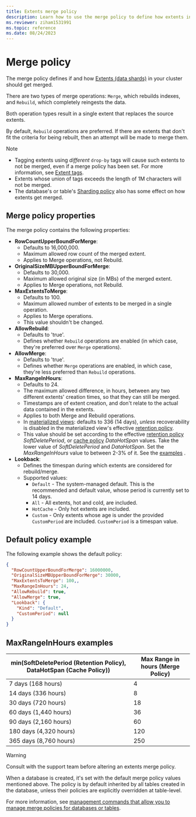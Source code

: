 ```yaml
---
title: Extents merge policy
description: Learn how to use the merge policy to define how extents in a cluster are merged.
ms.reviewer: ziham1531991
ms.topic: reference
ms.date: 08/24/2023
---
```

# Merge policy

The merge policy defines if and how [Extents (data shards)](../management/extents-overview.md) in your cluster should get merged.

There are two types of merge operations: `Merge`, which rebuilds indexes, and `Rebuild`, which completely reingests the data.

Both operation types result in a single extent that replaces the source extents.

By default, `Rebuild` operations are preferred. If there are extents that don't fit the criteria for being rebuilt, then an attempt will be made to merge them.

> [!NOTE]
>
> * Tagging extents using *different* `drop-by` tags will cause such extents to not be merged, even if a merge policy has been set. For more information, see [Extent tags](../management/extent-tags.md).
> * Extents whose union of tags exceeds the length of 1M characters will not be merged.
> * The database's or table's [Sharding policy](./sharding-policy.md) also has some effect on how extents get merged.

## Merge policy properties

The merge policy contains the following properties:

* **RowCountUpperBoundForMerge**:
  * Defaults to 16,000,000.
  * Maximum allowed row count of the merged extent.
  * Applies to Merge operations, not Rebuild.  
* **OriginalSizeMBUpperBoundForMerge**:
  * Defaults to 30,000.
  * Maximum allowed original size (in MBs) of the merged extent.
  * Applies to Merge operations, not Rebuild.  
* **MaxExtentsToMerge**:
  * Defaults to 100.
  * Maximum allowed number of extents to be merged in a single operation.
  * Applies to Merge operations.
  * This value shouldn't be changed.
* **AllowRebuild**:
  * Defaults to 'true'.
  * Defines whether `Rebuild` operations are enabled (in which case, they're preferred over `Merge` operations).
* **AllowMerge**:
  * Defaults to 'true'.
  * Defines whether `Merge` operations are enabled, in which case, they're less preferred than `Rebuild` operations.
* **MaxRangeInHours**:
  * Defaults to 24.
  * The maximum allowed difference, in hours, between any two different extents' creation times, so that they can still be merged.
  * Timestamps are of extent creation, and don't relate to the actual data contained in the extents.
  * Applies to both Merge and Rebuild operations.
  * In [materialized views](materialized-views/materialized-view-overview.md): defaults to 336 (14 days), *unless* recoverability is disabled in the materialized view's effective [retention policy](retention-policy.md).
  * This value should be set according to the effective [retention policy](./retention-policy.md) *SoftDeletePeriod*, or [cache policy](./cache-policy.md) *DataHotSpan* values. Take the lower value of *SoftDeletePeriod* and *DataHotSpan*. Set the *MaxRangeInHours* value to between 2-3% of it. See the [examples](#maxrangeinhours-examples) .
* **Lookback**:
  * Defines the timespan during which extents are considered for rebuild/merge.
  * Supported values:
    * `Default` - The system-managed default. This is the recommended and default value, whose period is currently set to 14 days.
    * `All` - All extents, hot and cold, are included.
    * `HotCache` - Only hot extents are included.
    * `Custom` - Only extents whose age is under the provided `CustomPeriod` are included. `CustomPeriod` is a timespan value.

## Default policy example

The following example shows the default policy:

```json
{
  "RowCountUpperBoundForMerge": 16000000,
  "OriginalSizeMBUpperBoundForMerge": 30000,
  "MaxExtentsToMerge": 100,,
  "MaxRangeInHours": 24,
  "AllowRebuild": true,
  "AllowMerge": true,
  "Lookback": {
    "Kind": "Default",
    "CustomPeriod": null
  }
}
```

## MaxRangeInHours examples

|min(SoftDeletePeriod (Retention Policy), DataHotSpan (Cache Policy))|Max Range in hours (Merge Policy)|
|--------------------------------------------------------------------|---------------------------------|
|7 days (168 hours)                                                  | 4                               |
|14 days (336 hours)                                                 | 8                               |
|30 days (720 hours)                                                 | 18                              |
|60 days (1,440 hours)                                               | 36                              |
|90 days (2,160 hours)                                               | 60                              |
|180 days (4,320 hours)                                              | 120                             |
|365 days (8,760 hours)                                              | 250                             |

> [!WARNING]
> Consult with the support team before altering an extents merge policy.

When a database is created, it's set with the default merge policy values mentioned above. The policy is by default inherited by all tables created in the database, unless their policies are explicitly overridden at table-level.

For more information, see [management commands that allow you to manage merge policies for databases or tables](./show-table-merge-policy-command.md).
